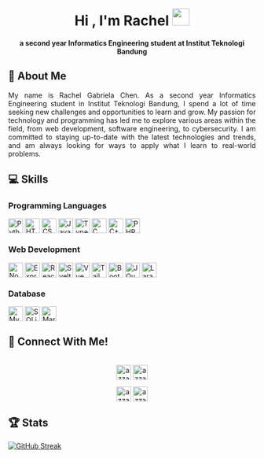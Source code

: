 <h1 align="center"><b>Hi , I'm Rachel </b><img src="https://media.giphy.com/media/hvRJCLFzcasrR4ia7z/giphy.gif" width="35"></h1>
<h4 align="center">a second year Informatics Engineering student at Institut Teknologi Bandung</h4>
<h2> 👩 About Me </h2>
<p align="justify"> My name is Rachel Gabriela Chen. As a second year Informatics Engineering student in Institut Teknologi Bandung, I spend a lot of time seeking new challenges and opportunities to learn and grow. My passion for technology and programming has led me to explore various areas within the field, from web development, software engineering, to cybersecurity. I am committed to staying up-to-date with the latest technologies and trends, and am always looking for ways to apply what I learn to real-world problems. </p>
<h2> 💻 Skills </h2> 
<h3> Programming Languages </h3>
<p>
    <img align="center" src="https://img.shields.io/badge/Python-3776AB?style=for-the-badge&logo=python&logoColor=white" alt="Python" height="30"/>
    <img align="center" src="https://img.shields.io/badge/HTML5-E34F26?style=for-the-badge&logo=html5&logoColor=white" alt="HTML" height="30"/>
    <img align="center" src="https://img.shields.io/badge/CSS3-1572B6?style=for-the-badge&logo=css3&logoColor=white" alt="CSS" height="30"/>
    <img align="center" src="https://img.shields.io/badge/JavaScript-323330?style=for-the-badge&logo=javascript&logoColor=F7DF1E" alt="Javascript" height="30"/>
    <img align="center" src="https://img.shields.io/badge/TypeScript-007ACC?style=for-the-badge&logo=typescript&logoColor=white" alt="Typescript" height="30"/>
    <img align="center" src="https://img.shields.io/badge/C-00599C?style=for-the-badge&logo=c&logoColor=white" alt="C" height="30"/>
    <img align="center" src="https://img.shields.io/badge/C%2B%2B-00599C?style=for-the-badge&logo=c%2B%2B&logoColor=white" alt="C++" height="30"/>
    <img align="center" src="https://img.shields.io/badge/PHP-777BB4?style=for-the-badge&logo=php&logoColor=white" alt="PHP" height="30"/>
</p>
<h3> Web Development </h3>
<p>
    <img align="center" src="https://img.shields.io/badge/Node.js-43853D?style=for-the-badge&logo=node.js&logoColor=white" alt="Node.js" height="30"/>
    <img align="center" src="https://img.shields.io/badge/Express.js-404D59?style=for-the-badge" alt="Express" height="30"/>
    <img align="center" src="https://img.shields.io/badge/React-20232A?style=for-the-badge&logo=react&logoColor=61DAFB" alt="React" height="30"/>
    <img align="center" src="https://img.shields.io/badge/Svelte-4A4A55?style=for-the-badge&logo=svelte&logoColor=FF3E00" alt="Svelte" height="30"/>
    <img align="center" src="https://img.shields.io/badge/Vue.js-35495E?style=for-the-badge&logo=vue.js&logoColor=4FC08D" alt="Vue" height="30"/>
    <img align="center" src="https://img.shields.io/badge/Tailwind_CSS-38B2AC?style=for-the-badge&logo=tailwind-css&logoColor=white" alt="Tailwind" height="30"/>
    <img align="center" src="https://img.shields.io/badge/Bootstrap-563D7C?style=for-the-badge&logo=bootstrap&logoColor=white" alt="Bootstrap" height="30"/>
    <img align="center" src="https://img.shields.io/badge/jQuery-0769AD?style=for-the-badge&logo=jquery&logoColor=white" alt="JQuery" height="30"/>
    <img align="center" src="https://img.shields.io/badge/Laravel-FF2D20?style=for-the-badge&logo=laravel&logoColor=white" alt="Laravel" height="30"/>
</p>
<h3> Database </h3>
<p>
    <img align="center" src="https://img.shields.io/badge/MySQL-00000F?style=for-the-badge&logo=mysql&logoColor=white" alt="MySQL" height="30"/>
    <img align="center" src="https://img.shields.io/badge/SQLite-07405E?style=for-the-badge&logo=sqlite&logoColor=white" alt="SQLite" height="30"/>
    <img align="center" src="https://img.shields.io/badge/MariaDB-003545?style=for-the-badge&logo=mariadb&logoColor=white" alt="MariaDB" height="30"/>
</p>
<h2> 🤙 Connect With Me! </h2> 
<p align="center">
      <br/>
      <a href="https://www.linkedin.com/in/rachel-gc/" target="blank"><img align="center"
         src="https://img.shields.io/badge/linkedin-%231DA1F2.svg?style=for-the-badge&logo=linkedin&logoColor=white"
         alt="azzar" height="30"/></a>
      <a href="mailto:rachelgbriela@gmail.com" target="blank"><img align="center"
         src="https://img.shields.io/badge/gmail-EA4335.svg?style=for-the-badge&logo=gmail&logoColor=white"
         alt="azzar" height="30"/></a>
</p>
<p align="center">
      <a href="https://instagram.com/rachelgbriela" target="blank"><img align="center"
         src="https://img.shields.io/badge/instagram-%23E4405F.svg?style=for-the-badge&logo=Instagram&logoColor=white"
         alt="azzar" height="30"/></a>
      <a href="https://wa.me/+62895356165055" target="blank"><img align="center"
         src="https://img.shields.io/badge/whatsapp-4B7F1.svg?style=for-the-badge&logo=whatsapp&logoColor=white"
         alt="azzar" height="30"/></a>
      <br>
</p>

<h2> 🏆 Stats </h2> 


[![GitHub Streak](http://github-readme-streak-stats.herokuapp.com?user=chaerla&theme=dark&background=000000)](https://git.io/streak-stats)

